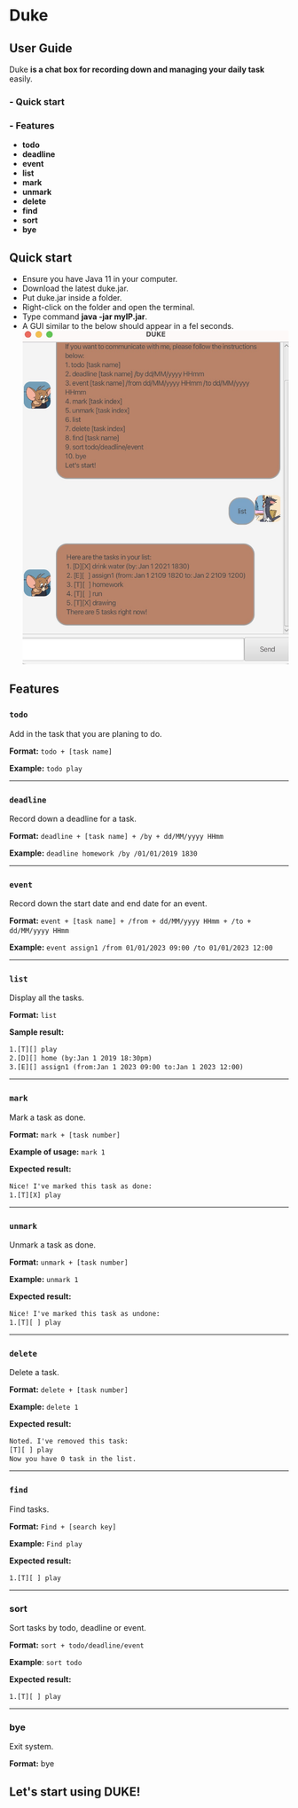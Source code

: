 # Duke
## User Guide
Duke **is a chat box for recording down and managing your daily task** easily.

### - Quick start
### - Features
+ **todo**
+ **deadline**
+ **event**
+ **list**
+ **mark**
+ **unmark**
+ **delete**
+ **find**
+ **sort**
+ **bye**


## Quick start
+ Ensure you have Java 11 in your computer.
+ Download the latest duke.jar.
+ Put duke.jar inside a folder.
+ Right-click on the folder and open the terminal.
+ Type command **java -jar myIP.jar**.
+ A GUI similar to the below should appear in a fel seconds.
  ![This is an image](docs/Ui.png)



## Features

### `todo`
Add in the task that you are planing to do.

**Format:** `todo + [task name]`

**Example:** `todo play`


---
### `deadline`
Record down a deadline for a task.

**Format:** `deadline + [task name] + /by + dd/MM/yyyy HHmm`

**Example:** `deadline homework /by /01/01/2019 1830`


---
### `event`
Record down the start date and end date for an event.

**Format:** `event + [task name] + /from + dd/MM/yyyy HHmm + /to + dd/MM/yyyy HHmm`

**Example:** `event assign1 /from 01/01/2023 09:00 /to 01/01/2023 12:00`

---
### `list`
Display all the tasks.

**Format:** `list`


**Sample result:**
```
1.[T][] play
2.[D][] home (by:Jan 1 2019 18:30pm)
3.[E][] assign1 (from:Jan 1 2023 09:00 to:Jan 1 2023 12:00)
```

---
### `mark`
Mark a task as done.

**Format:** `mark + [task number]`

**Example of usage:** `mark 1`

**Expected result:**
```
Nice! I've marked this task as done:
1.[T][X] play
```

---
### `unmark`
Unmark a task as done.

**Format:** `unmark + [task number]`

**Example:** `unmark 1`

**Expected result:**
```
Nice! I've marked this task as undone:
1.[T][ ] play
```

---
### `delete`
Delete a task.

**Format:** `delete + [task number]`

**Example:** `delete 1`

**Expected result:**
``` 
Noted. I've removed this task:
[T][ ] play
Now you have 0 task in the list.
```
---
### `find`
Find tasks.

**Format:** `Find + [search key]`

**Example:** `Find play`

**Expected result:**
``` 
1.[T][ ] play
```

---
### sort
Sort tasks by todo, deadline or event.

**Format:** `sort + todo/deadline/event`

**Example**: `sort todo`

**Expected result:**
``` 
1.[T][ ] play
```
---
### bye
Exit system.

**Format:** bye

## Let's start using DUKE!